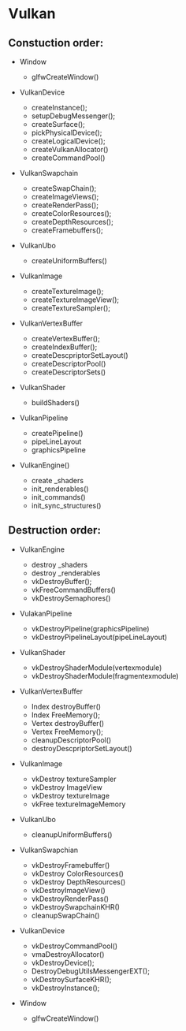 # Vulkan

 ##  Constuction order:


- Window
  - glfwCreateWindow()

- VulkanDevice
  - createInstance();
  - setupDebugMessenger();
  - createSurface();
  - pickPhysicalDevice();
  - createLogicalDevice();
  - createVulkanAllocator()
  - createCommandPool()

- VulkanSwapchain
  - createSwapChain();
  - createImageViews();
  - createRenderPass();
  - createColorResources();
  - createDepthResources();
  - createFramebuffers();
- VulkanUbo
  - createUniformBuffers()

- VulkanImage
  - createTextureImage();
  - createTextureImageView();
  - createTextureSampler();

- VulkanVertexBuffer
  - createVertexBuffer();
  - createIndexBuffer();
  - createDescpriptorSetLayout()
  - createDescriptorPool()
  - createDescriptorSets()

- VulkanShader
  - buildShaders()

- VulkanPipeline
  - createPipeline()
  - pipeLineLayout
  - graphicsPipeline

- VulkanEngine()
  - create _shaders
  - init_renderables()
  - init_commands()
  - init_sync_structures()

 ## Destruction order:

- VulkanEngine
  - destroy _shaders
  - destroy _renderables
  - vkDestroyBuffer();
  - vkFreeCommandBuffers()
  - vkDestroySemaphores()
  
- VulakanPipeline
  - vkDestroyPipeline(graphicsPipeline)
  - vkDestroyPipelineLayout(pipeLineLayout)

- VulkanShader
  - vkDestroyShaderModule(vertexmodule)
  - vkDestroyShaderModule(fragmentexmodule)

- VulkanVertexBuffer
  - Index destroyBuffer()
  - Index FreeMemory();
  - Vertex destroyBuffer()
  - Vertex FreeMemory();
  - cleanupDescriptorPool()
  - destroyDescpriptorSetLayout()

- VulkanImage
  - vkDestroy textureSampler
  - vkDestroy ImageView
  - vkDestroy textureImage
  - vkFree textureImageMemory

- VulkanUbo
  - cleanupUniformBuffers()

- VulkanSwapchian
  - vkDestroyFramebuffer()
  - vkDestroy ColorResources()
  - vkDestroy DepthResources()
  - vkDestroyImageView()
  - vkDestroyRenderPass()
  - vkDestroySwapchainKHR()
  - cleanupSwapChain()

- VulkanDevice       
  - vkDestroyCommandPool()
  - vmaDestroyAllocator()
  - vkDestroyDevice();
  - DestroyDebugUtilsMessengerEXT();
  - vkDestroySurfaceKHR();
  - vkDestroyInstance();

- Window
  - glfwCreateWindow()


